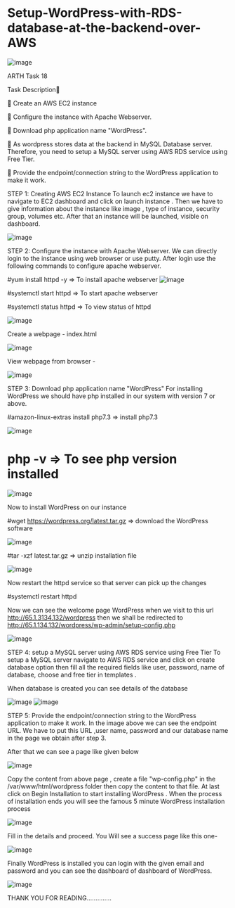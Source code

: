 # Setup-WordPress-with-RDS-database-at-the-backend-over-AWS
![image](https://user-images.githubusercontent.com/72133094/116683908-df057a00-a9cd-11eb-988b-785a8425ac85.png)

ARTH Task 18

Task Description📄

🔅 Create an AWS EC2 instance 

🔅 Configure the instance with Apache Webserver. 

🔅 Download php application name "WordPress".

🔅 As wordpress stores data at the backend in MySQL Database server. Therefore, you need to setup a MySQL server using AWS RDS service using Free Tier.

🔅 Provide the endpoint/connection string to the WordPress application to make it work. 

STEP 1: Creating AWS EC2 Instance
To launch ec2 instance we have to navigate to EC2 dashboard and click on launch instance . Then we have to give information about the instance like image , type of instance, security group, volumes etc. After that an instance will be launched, visible on dashboard.

![image](https://user-images.githubusercontent.com/72133094/116684278-681cb100-a9ce-11eb-9867-4796cf4572b9.png)

STEP 2: Configure the instance with Apache Webserver. 
We can directly login to the instance using web browser or use putty. After login use the following commands to configure apache webserver.

#yum install httpd -y => To install apache webserver
![image](https://user-images.githubusercontent.com/72133094/116684341-7c60ae00-a9ce-11eb-89d0-81c77ce71238.png)

#systemctl start httpd => To start apache webserver

#systemctl status httpd => To view status of httpd

![image](https://user-images.githubusercontent.com/72133094/116684399-8c788d80-a9ce-11eb-99ff-e9b5b2d239f4.png)

Create a webpage - index.html

![image](https://user-images.githubusercontent.com/72133094/116684580-bd58c280-a9ce-11eb-866c-19bc9ef17457.png)

View webpage from browser -

![image](https://user-images.githubusercontent.com/72133094/116684613-c8abee00-a9ce-11eb-92c0-ea3a5e82855e.png)

STEP 3: Download php application name "WordPress"
For installing WordPress we should have php installed in our system with version 7 or above.

#amazon-linux-extras install php7.3 => install php7.3

![image](https://user-images.githubusercontent.com/72133094/116684658-d3ff1980-a9ce-11eb-947a-6c0bce905132.png)

# php -v => To see php version installed

![image](https://user-images.githubusercontent.com/72133094/116684735-ef6a2480-a9ce-11eb-96f0-bbb5f1e6f3ed.png)

Now to install WordPress on our instance

#wget https://wordpress.org/latest.tar.gz => download the WordPress software

![image](https://user-images.githubusercontent.com/72133094/116684777-014bc780-a9cf-11eb-8014-9e461375aa79.png)

#tar -xzf latest.tar.gz => unzip installation file

![image](https://user-images.githubusercontent.com/72133094/116684813-10cb1080-a9cf-11eb-87f2-9c96899e87ad.png)

Now restart the httpd service so that server can pick up the changes

#systemctl restart httpd

Now we can see the welcome page WordPress when we visit to this url http://65.1.3134.132/wordpress then we shall be redirected to http://65.1.134.132/wordpress/wp-admin/setup-config.php

![image](https://user-images.githubusercontent.com/72133094/116684939-3a843780-a9cf-11eb-8c78-8d8306b4ef0a.png)

STEP 4: setup a MySQL server using AWS RDS service using Free Tier
To setup a MySQL server navigate to AWS RDS service and click on create database option then fill all the required fields like user, password, name of database, choose and free tier in templates .

When database is created you can see details of the database

![image](https://user-images.githubusercontent.com/72133094/116684852-204a5980-a9cf-11eb-8e22-e3a2278b2a71.png)
![image](https://user-images.githubusercontent.com/72133094/116684953-407a1880-a9cf-11eb-992e-ca06b436b172.png)

STEP 5: Provide the endpoint/connection string to the WordPress application to make it work. 
In the image above we can see the endpoint URL. We have to put this URL ,user name, password and our database name in the page we obtain after step 3.

After that we can see a page like given below

![image](https://user-images.githubusercontent.com/72133094/116685008-54be1580-a9cf-11eb-9b2a-f016491dfa2a.png)

Copy the content from above page , create a file "wp-config.php" in the /var/www/html/wordpress folder then copy the content to that file. At last click on Begin Installation to start installing WordPress . When the process of installation ends you will see the famous 5 minute WordPress installation process

![image](https://user-images.githubusercontent.com/72133094/116685036-60a9d780-a9cf-11eb-8012-ee5e30af0b65.png)

Fill in the details and proceed. You Will see a success page like this one-

![image](https://user-images.githubusercontent.com/72133094/116685091-6f908a00-a9cf-11eb-8425-78cbc1be0cbd.png)

Finally WordPress is installed you can login with the given email and password and you can see the dashboard of dashboard of WordPress.

![image](https://user-images.githubusercontent.com/72133094/116685164-8b942b80-a9cf-11eb-97e1-456bad57ec53.png)

THANK YOU FOR READING..............



